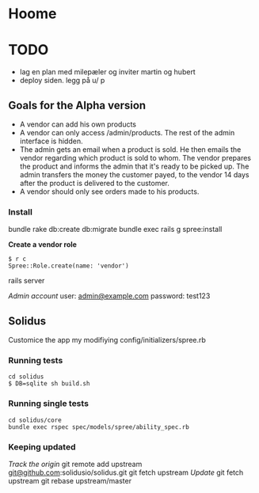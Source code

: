 # Hoome

# TODO
 - lag en plan med milepæler og inviter martin og hubert
 - deploy siden. legg på u/ p

## Goals for the Alpha version

* A vendor can add his own products
* A vendor can only access /admin/products. The rest of the admin interface is hidden.
* The admin gets an email when a product is sold. He then emails the vendor regarding which product is sold to whom.
  The vendor prepares the product and informs the admin that it's ready to be picked up.
  The admin transfers the money the customer payed, to the vendor 14 days after the product is delivered to the customer.
* A vendor should only see orders made to his products.

### Install
bundle
rake db:create db:migrate
bundle exec rails g spree:install

**Create a vendor role**
```
$ r c
Spree::Role.create(name: 'vendor')
```

rails server

*Admin account*
user: admin@example.com
password: test123


## Solidus

Customice the app my modifiying config/initializers/spree.rb

### Running tests
```
cd solidus
$ DB=sqlite sh build.sh
```

### Running single tests
```
cd solidus/core
bundle exec rspec spec/models/spree/ability_spec.rb
```


### Keeping updated
*Track the origin*
git remote add upstream git@github.com:solidusio/solidus.git
git fetch upstream
*Update*
git fetch upstream
git rebase upstream/master




